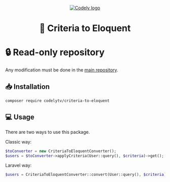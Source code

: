 <p align="center">
  <a href="https://codely.com">
    <picture>
      <source media="(prefers-color-scheme: dark)" srcset="https://codely.com/logo/codely_logo-dark.svg">
      <source media="(prefers-color-scheme: light)" srcset="https://codely.com/logo/codely_logo-light.svg">
      <img alt="Codely logo" src="https://codely.com/logo/codely_logo.svg">
    </picture>
  </a>
</p>

<h1 align="center">
  🎼 Criteria to Eloquent
</h1>

# 🔒 Read-only repository
Any modification must be done in the [main repository](https://github.com/CodelyTV/php-criteria).

## 📥 Installation

```sh
composer require codelytv/criteria-to-eloquent
```

## 💻 Usage

There are two ways to use this package.

Classic way:
```php
$toConverter = new CriteriaToEloquentConverter();
$users = $toConverter->applyCriteria(User::query(), $criteria)->get();
```

Laravel way:
```php
$users = CriteriaToEloquentConverter::convert(User::query(), $criteria)->get();
```
